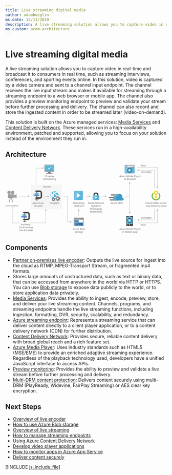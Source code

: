 ```yaml
---
title: Live streaming digital media
author: adamboeglin
ms.date: 12/11/2019
description: A live streaming solution allows you to capture video in real-time and broadcast it to consumers in real time, such as streaming interviews, conferences, and sporting events online. In this solution, video is captured by a video camera and sent to a channel input endpoint. The channel receives the live input stream and makes it available for streaming through a streaming endpoint to a web browser or mobile app. The channel also provides a preview monitoring endpoint to preview and validate your stream before further processing and delivery. The channel can also record and store the ingested content in order to be streamed later (video-on-demand).
ms.custom: acom-architecture
---
```

# Live streaming digital media

A live streaming solution allows you to capture video in real-time and broadcast it to consumers in real time, such as streaming interviews, conferences, and sporting events online. In this solution, video is captured by a video camera and sent to a channel input endpoint. The channel receives the live input stream and makes it available for streaming through a streaming endpoint to a web browser or mobile app. The channel also provides a preview monitoring endpoint to preview and validate your stream before further processing and delivery. The channel can also record and store the ingested content in order to be streamed later (video-on-demand).

This solution is built on the Azure managed services: [Media Services](/en-us/services/media-services/) and [Content Delivery Network](/en-us/services/cdn/). These services run in a high-availability environment, patched and supported, allowing you to focus on your solution instead of the environment they run in.


## Architecture

<svg class="architecture-diagram" aria-labelledby="digital-media-live-stream" height="353.645" viewbox="0 0 814.247 353.645" width="814.247" xmlns="http://www.w3.org/2000/svg"><title id="digital-media-live-stream">Live streaming digital media</title><desc>A live streaming solution allows you to capture video in real-time and broadcast it to consumers in real time, such as streaming interviews, conferences, and sporting events online. In this solution, video is captured by a video camera and sent to a channel input endpoint. The channel receives the live input stream and makes it available for streaming through a streaming endpoint to a web browser or mobile app. The channel also provides a preview monitoring endpoint to preview and validate your stream before further processing and delivery. The channel can also record and store the ingested content in order to be streamed later (video-on-demand).</desc><rect fill="#ededee" height="124" opacity="0.5" width="156" x="129.255" y="103.645"></rect><line fill="none" stroke="#b5b6b6" stroke-miterlimit="10" stroke-width="1.5" x1="115.167" x2="68.163" y1="161.73" y2="161.73"></line><polygon fill="#b5b6b6" points="113.744 156.868 122.163 161.73 113.744 166.591 113.744 156.868"></polygon><line fill="none" stroke="#b5b6b6" stroke-miterlimit="10" stroke-width="1.5" x1="214.167" x2="194.163" y1="161.73" y2="161.73"></line><polygon fill="#b5b6b6" points="212.744 156.868 221.163 161.73 212.744 166.591 212.744 156.868"></polygon><polyline fill="none" points="327.259 291.028 314.163 291.223 314.163 161.73 292.163 161.73" stroke="#b5b6b6" stroke-miterlimit="10" stroke-width="1.5"></polyline><polygon fill="#b5b6b6" points="325.765 286.188 334.255 290.924 325.909 295.911 325.765 286.188"></polygon><line fill="none" stroke="#b5b6b6" stroke-miterlimit="10" stroke-width="1.5" x1="423.167" x2="403.163" y1="161.73" y2="161.73"></line><polygon fill="#b5b6b6" points="421.744 156.868 430.163 161.73 421.744 166.591 421.744 156.868"></polygon><line fill="none" stroke="#b5b6b6" stroke-miterlimit="10" stroke-width="1.5" x1="370.163" x2="370.163" y1="233.727" y2="260.73"></line><polygon fill="#b5b6b6" points="365.302 235.149 370.163 226.73 375.025 235.149 365.302 235.149"></polygon><line fill="none" stroke="#b5b6b6" stroke-miterlimit="10" stroke-width="1.5" x1="504.167" x2="485.163" y1="161.73" y2="161.73"></line><polygon fill="#b5b6b6" points="502.744 156.868 511.163 161.73 502.744 166.591 502.744 156.868"></polygon><line fill="none" stroke="#b5b6b6" stroke-miterlimit="10" stroke-width="1.5" x1="628.163" x2="606.163" y1="161.73" y2="161.73"></line><line fill="none" stroke="#b5b6b6" stroke-miterlimit="10" stroke-width="1.5" x1="627.557" x2="627.557" y1="96.227" y2="242.233"></line><polygon fill="#b5b6b6" points="622.696 97.649 627.557 89.23 632.419 97.649 622.696 97.649"></polygon><polygon fill="#b5b6b6" points="622.696 240.81 627.557 249.23 632.419 240.81 622.696 240.81"></polygon><polyline fill="none" points="666.255 15.73 767.473 15.73 767.473 114.649" stroke="#b5b6b6" stroke-miterlimit="10" stroke-width="1.5"></polyline><polygon fill="#b5b6b6" points="762.611 113.226 767.473 121.645 772.335 113.226 762.611 113.226"></polygon><polyline fill="none" points="673.252 30.73 752.473 30.73 752.473 121.645" stroke="#b5b6b6" stroke-miterlimit="10" stroke-width="1.5"></polyline><polygon fill="#b5b6b6" points="674.675 35.591 666.255 30.73 674.675 25.868 674.675 35.591"></polygon><polyline fill="none" points="666.255 296.353 767.473 296.353 767.473 233.434" stroke="#b5b6b6" stroke-miterlimit="10" stroke-width="1.5"></polyline><polygon fill="#b5b6b6" points="772.335 234.857 767.473 226.438 762.611 234.857 772.335 234.857"></polygon><polyline fill="none" points="124.318 296.353 204.142 296.353 204.142 233.434" stroke="#b5b6b6" stroke-miterlimit="10" stroke-width="1.5"></polyline><polygon fill="#b5b6b6" points="209.004 234.857 204.142 226.438 199.281 234.857 209.004 234.857"></polygon><polyline fill="none" points="34.721 216.818 34.721 296.642 74.354 296.642" stroke="#b5b6b6" stroke-miterlimit="10" stroke-width="1.5"></polyline><polyline fill="none" points="673.252 281.353 752.473 281.353 752.473 226.438" stroke="#b5b6b6" stroke-miterlimit="10" stroke-width="1.5"></polyline><polygon fill="#b5b6b6" points="674.675 286.215 666.255 281.353 674.675 276.492 674.675 286.215"></polygon><text fill="#5e5e5e" font-family="SegoeUI, Segoe UI" font-size="10" transform="translate(682.417 10.551)"><tspan letter-spacing="-0.098em">T</tspan><tspan x="4.263" y="0">oken</tspan></text><text fill="#5e5e5e" font-family="SegoeUI, Segoe UI" font-size="10" transform="translate(682.417 309.646)"><tspan letter-spacing="-0.098em">T</tspan><tspan x="4.263" y="0">oken</tspan></text><text fill="#5e5e5e" font-family="SegoeUI, Segoe UI" font-size="10" transform="translate(684.993 44.146)">License/<tspan letter-spacing="-0.013em" x="36.006" y="0">K</tspan><tspan x="41.675" y="0">ey</tspan></text><text fill="#5e5e5e" font-family="SegoeUI, Segoe UI" font-size="10" transform="translate(684.993 275.271)">License/<tspan letter-spacing="-0.013em" x="36.006" y="0">K</tspan><tspan x="41.675" y="0">ey</tspan></text><text fill="#5e5e5e" font-family="SegoeUI, Segoe UI" font-size="10" transform="translate(189.709 117.646)">Channel</text><polyline fill="none" points="187.061 19.897 155.057 19.897 155.057 101.836" stroke="#b5b6b6" stroke-miterlimit="10" stroke-width="1.5"></polyline><polygon fill="#b5b6b6" points="185.638 15.035 194.057 19.897 185.638 24.759 185.638 15.035"></polygon><path d="M242.405,178.893a2.6,2.6,0,0,0,1.528,2.306l1.944-4.667a2.6,2.6,0,0,0-.944-.167A2.485,2.485,0,0,0,242.405,178.893Z" fill="none" transform="translate(-2.03 -0.127)"></path><path d="M242.405,178.893a2.5,2.5,0,0,1,2.528-2.528,2.6,2.6,0,0,1,.944.167l1.306-3.139-.583-.25-.833-2.25h-1.778l-.111.25-.639,1.944-1.25.528-2.056-1-1.25,1.306.111.25.944,1.833-.528,1.25-2.194.778v1.833l.25.056,1.944.639.528,1.25-1,2.056,1.306,1.306.25-.111,1.833-.944.528.25,1.306-3.139A2.648,2.648,0,0,1,242.405,178.893Z" fill="#fff" opacity="0.25" style="isolation:isolate" transform="translate(-2.03 -0.127)"></path><rect fill="#9fa0a2" height="19.726" width="30.162" x="12.599" y="152.012"></rect><circle cx="18.581" cy="142.636" fill="#9fa0a2" r="8.753"></circle><circle cx="36.78" cy="142.636" fill="#9fa0a2" r="8.753"></circle><polygon fill="#9fa0a2" points="56.709 171.229 42.985 166.853 42.985 156.062 56.709 151.685 56.709 171.229"></polygon><polygon fill="#9fa0a2" points="19.62 193.277 16.994 193.277 22.1 172.677 26.914 172.677 19.62 193.277"></polygon><polygon fill="#9fa0a2" points="36.433 193.277 39.059 193.277 33.953 172.677 29.139 172.677 36.433 193.277"></polygon><text fill="#5e5e5e" font-family="SegoeUI, Segoe UI" font-size="12" transform="translate(0 212.609)">Live Source</text><text fill="#5e5e5e" font-family="SegoeUI, Segoe UI" font-size="12" transform="translate(706.787 200.2)">Cloud DRM License/<tspan letter-spacing="-0.013em" x="5.282" y="14.4">K</tspan><tspan x="12.085" y="14.4">ey Delivery Serve</tspan></text><path d="M784.9,160.873a22.453,22.453,0,0,0-8.8-17.8v.7a13.743,13.743,0,0,1-1.5,6.1,16.294,16.294,0,1,1-28.4,10.9,16.426,16.426,0,0,1,4.7-11.5,13.161,13.161,0,0,1-1.3-5.6,5.7,5.7,0,0,1,.1-1.3,22.44,22.44,0,1,0,35.2,18.5Z" fill="#7fbb42" transform="translate(-2.03 -0.127)"></path><path d="M762.8,133.273a10.31,10.31,0,0,0-2.9,20.2v10.2h-4.8v5.2h4.8v3.8h5.7v-19.3a10.23,10.23,0,0,0,7.4-9.9A10.115,10.115,0,0,0,762.8,133.273Zm0,5.4a4.9,4.9,0,1,1-4.9,4.9A4.908,4.908,0,0,1,762.8,138.673Z" fill="#fbd118" transform="translate(-2.03 -0.127)"></path><text fill="#5e5e5e" font-family="SegoeUI, Segoe UI" font-size="12" transform="translate(341.735 200.199)"><tspan letter-spacing="-0.032em">S</tspan><tspan x="5.988" y="0">treaming</tspan><tspan x="2.965" y="14.4">Endpoint</tspan></text><path d="M393.619,175.5a5.52,5.52,0,0,1-5.52,5.52h-34.96a5.52,5.52,0,0,1-5.52-5.52v-34.96a5.52,5.52,0,0,1,5.52-5.52H388.1a5.52,5.52,0,0,1,5.52,5.52Z" fill="#5bb4da" transform="translate(-2.03 -0.127)"></path><path d="M360.5,181.023h-7.36a5.52,5.52,0,0,1-5.52-5.52v-34.96a5.52,5.52,0,0,1,5.52-5.52h31.28Z" fill="#fff" opacity="0.15" style="isolation:isolate" transform="translate(-2.03 -0.127)"></path><path d="M362.339,170.29V145.757l19.6,12.279Z" fill="#fff" transform="translate(-2.03 -0.127)"></path><rect fill="#b9539f" height="88.048" opacity="0" width="55.184" x="340.882" y="131.108"></rect><text fill="#5e5e5e" font-family="SegoeUI, Segoe UI" font-size="12" transform="translate(418.216 200.199)">Multi-Protocol<tspan x="15.422" y="14.4">Dynamic</tspan><tspan letter-spacing="-0.034em" x="9.105" y="28.8">P</tspan><tspan x="15.416" y="28.8">ackaging/</tspan><tspan x="9.067" y="43.2">Multi-DRM</tspan></text><path d="M472.472,157.336h0v-1.671a12.434,12.434,0,0,0-3.342-8.658c-1.975-2.278-6.379-3.721-9.645-3.721s-7.67,1.443-9.645,3.721a12.785,12.785,0,0,0-3.342,8.658v1.671h0l6,.683V156.5a9.68,9.68,0,0,1,1.823-5.772c1.139-1.291,3.569-1.9,5.164-1.975a7.7,7.7,0,0,1,5.164,1.975,7.253,7.253,0,0,1,1.823,4.86v2.43Z" fill="#3f3f3f" transform="translate(-2.03 -0.127)"></path><path d="M446.5,157.336h0c-2.962,0-4.025,1.747-4.025,4.025v15.872c0,1.975,1.215,4.025,3.493,4.025H473c2.582,0,3.493-2.05,3.493-4.025V161.361c0-2.05-.835-4.025-4.025-4.025H446.5Z" fill="#5bb4da" transform="translate(-2.03 -0.127)"></path><polygon fill="#fff" points="454.699 162.905 463.053 168.461 454.699 174.016 454.699 162.905"></polygon><path d="M466.4,157.336H446.5c-2.962,0-4.025,1.747-4.025,4.025v15.872c0,1.975,1.215,4.025,3.493,4.025h5.088Z" fill="#fff" opacity="0.15" style="isolation:isolate" transform="translate(-2.03 -0.127)"></path><text fill="#5e5e5e" font-family="SegoeUI, Segoe UI" font-size="12" transform="translate(531.701 200.609)">Azure CDN</text><path d="M576.711,158.359h-39.9a3.009,3.009,0,0,1-3-3h0a3.009,3.009,0,0,1,3-3h39.9a3.009,3.009,0,0,1,3,3h0A3.009,3.009,0,0,1,576.711,158.359Z" fill="#7c7b7b" transform="translate(-2.03 -0.127)"></path><path d="M568.611,183.409h-36.9a3.009,3.009,0,0,1-3-3h0a3.009,3.009,0,0,1,3-3h36.9a3.009,3.009,0,0,1,3,3h0A3.009,3.009,0,0,1,568.611,183.409Z" fill="#7c7b7b" transform="translate(-2.03 -0.127)"></path><path d="M564.261,171.259h-36.9a3.009,3.009,0,0,1-3-3h0a3.009,3.009,0,0,1,3-3h36.9a3.009,3.009,0,0,1,3,3h0A3.009,3.009,0,0,1,564.261,171.259Z" fill="#7c7b7b" transform="translate(-2.03 -0.127)"></path><path d="M599.361,176.959a6.371,6.371,0,0,0-6.3-6.45h-.9a20.411,20.411,0,0,0,.6-4.5,16.869,16.869,0,0,0-16.8-16.8,17.071,17.071,0,0,0-15.9,11.4,15.081,15.081,0,0,0-3.75-.6,11.7,11.7,0,0,0,0,23.4h37.05a6.626,6.626,0,0,0,6-6.45" fill="#3999c7" transform="translate(-2.03 -0.127)"></path><path d="M562.311,183.259a10.682,10.682,0,0,1-3.15-5.7,11.275,11.275,0,0,1,12.45-13.95,16.334,16.334,0,0,1,9.45-13.5,19.139,19.139,0,0,0-5.1-.9,17.071,17.071,0,0,0-15.9,11.4,15.081,15.081,0,0,0-3.75-.6,11.7,11.7,0,0,0,0,23.4h0l6-.15Z" fill="#fff" opacity="0.2" style="isolation:isolate" transform="translate(-2.03 -0.127)"></path><rect fill="#b9539f" height="55" opacity="0" width="75.26" x="522.882" y="147.071"></rect><text fill="#5e5e5e" font-family="SegoeUI, Segoe UI" font-size="12" transform="translate(341.327 331.527)">Azure Blob<tspan letter-spacing="-0.032em" x="8.429" y="14.4">S</tspan><tspan x="14.417" y="14.4">torage</tspan></text><path d="M347.138,310.551a1.88,1.88,0,0,0,1.8,1.9h46.3a1.9,1.9,0,0,0,1.9-1.9v-33.1h-50Z" fill="#9fa0a2" transform="translate(-2.03 -0.127)"></path><path d="M395.238,269.751h-46.3a1.88,1.88,0,0,0-1.8,1.9v5.7h50v-5.7a1.9,1.9,0,0,0-1.9-1.9" fill="#7c7b7b" transform="translate(-2.03 -0.127)"></path><rect fill="#2272b9" height="13" width="20.4" x="348.808" y="280.724"></rect><rect fill="#2272b9" height="13" width="20.4" x="348.808" y="295.524"></rect><rect fill="#fff" height="13" width="20.3" x="371.008" y="280.724"></rect><rect fill="#2272b9" height="13" width="20.3" x="371.008" y="295.524"></rect><path d="M349.138,269.751a2.006,2.006,0,0,0-2,2v38.6a2.006,2.006,0,0,0,2,2h2.2l39.4-42.6Z" fill="#fff" opacity="0.2" style="isolation:isolate" transform="translate(-2.03 -0.127)"></path><rect fill="#b9539f" height="85.282" opacity="0" width="68.963" x="339.907" y="268.363"></rect><path d="M231.065,39.723h-13.6c1.6,5.8-.6,6.6-10.2,6.6v3h32.6v-3c-9.5,0-10.4-.8-8.8-6.6" fill="#7c7b7b" transform="translate(-2.03 -0.127)"></path><path d="M245.665,2.023h-44.3a2.866,2.866,0,0,0-2.7,2.9v32a2.775,2.775,0,0,0,2.7,2.8h44.3a3.045,3.045,0,0,0,3-2.8v-32a3.134,3.134,0,0,0-3-2.9m-.8,3.9v29.9h-42.4V5.923l42.4-.1Z" fill="#9fa0a2" transform="translate(-2.03 -0.127)"></path><polygon fill="#5bb4da" points="242.835 35.695 200.435 35.695 200.435 5.795 242.835 5.695 242.835 35.695"></polygon><path d="M202.465,35.823h0V5.923l38.7-.1,4.5-3.8h-44.3a2.866,2.866,0,0,0-2.7,2.9v32a2.775,2.775,0,0,0,2.7,2.8h1.1l4.6-3.8h-4.6Z" fill="#fff" opacity="0.2" style="isolation:isolate" transform="translate(-2.03 -0.127)"></path><polygon fill="#5bb4da" points="200.435 35.695 200.435 35.695 200.435 5.795 239.135 5.695 239.135 5.695 200.435 5.795 200.435 35.695"></polygon><rect fill="#9fa0a2" height="3" width="32.7" x="205.335" y="46.195"></rect><path d="M217.253,21.223l-.5-.5a.446.446,0,0,1,0-.5l1.4-1.2c0-.1.1-.1.2-.1s.2,0,.2.1l3.7,4,6.4-8.1a.367.367,0,0,1,.3-.1c.1,0,.1,0,.2.1l1.5,1c.1.1.1.1.1.2s0,.2-.1.2l-8.3,10.5Z" fill="#fff" transform="translate(-2.03 -0.127)"></path><text fill="#5e5e5e" font-family="SegoeUI, Segoe UI" font-size="12" transform="translate(201.3 64.421)">Preview<tspan x="-9.384" y="14.4">Monitoring</tspan></text><rect fill="#b9539f" height="82.912" opacity="0" width="59.634" x="191.346" y="0.734"></rect><path d="M604.286,44.526a2.007,2.007,0,0,0,2.007,2.007h45.986a2.007,2.007,0,0,0,2.007-2.007V13.2h-50Z" fill="#5bb4da" transform="translate(-2.03 -0.127)"></path><path d="M652.279,3.9H606.293a2.006,2.006,0,0,0-2.007,2.007V16.533h50V5.906A2.007,2.007,0,0,0,652.279,3.9" fill="#9fa0a2" transform="translate(-2.03 -0.127)"></path><path d="M606.3,3.9a2.007,2.007,0,0,0-2.007,2.007v38.62a2.008,2.008,0,0,0,2.007,2.007h2.188L647.906,3.9Z" fill="#fff" opacity="0.2" style="isolation:isolate" transform="translate(-2.03 -0.127)"></path><rect fill="#fff" height="3.942" width="33.671" x="615.112" y="8.551"></rect><path d="M615.6,10.582A4.878,4.878,0,1,1,610.718,5.7a4.879,4.879,0,0,1,4.878,4.879" fill="#5bb4da" transform="translate(-2.03 -0.127)"></path><polygon fill="#fff" points="608.171 11.004 610.384 13.34 609.183 13.34 606.224 10.522 609.172 7.704 610.37 7.704 608.171 10.026 613.564 10.026 613.564 11.004 608.171 11.004"></polygon><text fill="#5e5e5e" font-family="SegoeUI, Segoe UI" font-size="12" transform="translate(576.261 64.646)">Azure Media Player<tspan x="23.408" y="14.4">in Browser</tspan></text><circle cx="627.557" cy="30.73" fill="#5bb4da" r="11.52"></circle><path d="M621.442,39a11.52,11.52,0,1,1,16.292-16.292Z" fill="#fff" opacity="0.15" style="isolation:isolate" transform="translate(-2.03 -0.127)"></path><polygon fill="#fff" points="624.873 35.663 624.891 25.796 632.755 30.735 624.873 35.663"></polygon><path d="M629.588,21.08a9.778,9.778,0,1,1-9.778,9.778,9.778,9.778,0,0,1,9.778-9.778m0-2.222a12,12,0,1,0,12,12,12.014,12.014,0,0,0-12-12Z" fill="#3f3f3f" transform="translate(-2.03 -0.127)"></path><rect fill="#b9539f" height="84.23" opacity="0" width="101.871" x="575.384"></rect><text fill="#5e5e5e" font-family="SegoeUI, Segoe UI" font-size="12" transform="translate(575.986 331.846)">Azure Media Player<tspan x="13.512" y="14.4">in Mobile App</tspan></text><path d="M646.508,308.751a3,3,0,0,1-3,3H615.063a3,3,0,0,1-3-3v-44a3,3,0,0,1,3-3h28.445a3,3,0,0,1,3,3Z" fill="#3f3f3f" transform="translate(-2.03 -0.127)"></path><rect fill="#5bb4da" height="35.222" width="30" x="612.257" y="266.624"></rect><path d="M632.175,306.861a2.889,2.889,0,1,1-2.89-2.889,2.889,2.889,0,0,1,2.89,2.889" fill="#fff" transform="translate(-2.03 -0.127)"></path><path d="M631.18,306.861a1.894,1.894,0,1,1-1.9-1.894,1.9,1.9,0,0,1,1.9,1.894" fill="#b8d433" transform="translate(-2.03 -0.127)"></path><path d="M614.286,301.973V266.751h22.767l2.031-5H615.063a3,3,0,0,0-3,3v44a3,3,0,0,0,3,3h3.695l3.974-9.778Z" fill="#fff" opacity="0.15" style="isolation:isolate" transform="translate(-2.03 -0.127)"></path><path d="M634.4,264.568a.737.737,0,0,1-.738.738h-8.744a.739.739,0,1,1,0-1.477h8.744a.738.738,0,0,1,.738.739" fill="#1e1e1e" transform="translate(-2.03 -0.127)"></path><path d="M634.4,264.568a.737.737,0,0,1-.738.738h-8.744a.739.739,0,1,1,0-1.477h8.744a.738.738,0,0,1,.738.739" fill="#fff" transform="translate(-2.03 -0.127)"></path><circle cx="627.557" cy="284.353" fill="#5bb4da" r="11.52"></circle><path d="M621.442,292.627a11.52,11.52,0,0,1,16.292-16.292Z" fill="#fff" opacity="0.15" style="isolation:isolate" transform="translate(-2.03 -0.127)"></path><polygon fill="#fff" points="624.873 289.287 624.891 279.42 632.755 284.359 624.873 289.287"></polygon><path d="M629.588,274.7a9.778,9.778,0,1,1-9.778,9.778,9.778,9.778,0,0,1,9.778-9.778m0-2.222a12,12,0,1,0,12,12,12.014,12.014,0,0,0-12-12Z" fill="#3f3f3f" transform="translate(-2.03 -0.127)"></path><rect fill="#b9539f" height="87" opacity="0" width="101.871" x="576.384" y="261.23"></rect><text fill="#5e5e5e" font-family="SegoeUI, Segoe UI" font-size="12" transform="translate(136.871 200.242)">Azure Live<tspan x="5.66" y="14.4">Encoder</tspan></text><path d="M175.726,174.584h-18.9a3.521,3.521,0,0,1,0-7.042h18.9A4.544,4.544,0,0,0,180.265,163V144.658a4.544,4.544,0,0,0-4.539-4.539h-18.9a3.521,3.521,0,0,1,0-7.042h18.9a11.594,11.594,0,0,1,11.581,11.581V163A11.594,11.594,0,0,1,175.726,174.584Z" fill="#3f3f3f" transform="translate(-2.03 -0.127)"></path><rect fill="#3f3f3f" height="1.76" width="19.056" x="149.049" y="178.72"></rect><rect fill="#3f3f3f" height="2.47" width="7.042" x="155.057" y="180.48"></rect><rect fill="#3f3f3f" height="40.489" width="1.76" x="157.697" y="139.992"></rect><rect fill="#618dc9" height="7.922" width="28.166" x="142.734" y="153.314"></rect><rect fill="#5bb4da" height="7.922" width="19.364" x="148.015" y="145.393"></rect><rect fill="#676767" height="2.641" width="7.042" x="155.057" y="142.752"></rect><rect fill="#676767" height="2.47" width="7.042" x="155.057" y="161.236"></rect><text fill="#5e5e5e" font-family="SegoeUI, Segoe UI" font-size="12" transform="translate(76.792 308.222)">3rd <tspan letter-spacing="-0.034em" x="20.994" y="0">P</tspan><tspan x="27.305" y="0">arty </tspan><tspan x="-8.382" y="14.4">On-Premises</tspan><tspan x="-8.036" y="28.8">Live Encoder</tspan></text><path d="M113.884,282.564h-18.9a3.521,3.521,0,0,1,0-7.042h18.9a4.544,4.544,0,0,0,4.539-4.539V252.638a4.544,4.544,0,0,0-4.539-4.539h-18.9a3.521,3.521,0,0,1,0-7.042h18.9a11.594,11.594,0,0,1,11.581,11.581v18.346A11.594,11.594,0,0,1,113.884,282.564Z" fill="#3f3f3f" transform="translate(-2.03 -0.127)"></path><rect fill="#3f3f3f" height="1.76" width="19.056" x="87.207" y="286.7"></rect><rect fill="#3f3f3f" height="2.47" width="7.042" x="93.215" y="288.46"></rect><rect fill="#3f3f3f" height="40.489" width="1.76" x="95.855" y="247.972"></rect><rect fill="#618dc9" height="7.922" width="28.166" x="80.892" y="261.294"></rect><rect fill="#5bb4da" height="7.922" width="19.364" x="86.173" y="253.373"></rect><rect fill="#676767" height="2.641" width="7.042" x="93.215" y="250.732"></rect><rect fill="#676767" height="2.47" width="7.042" x="93.215" y="269.216"></rect><text fill="#5e5e5e" font-family="SegoeUI, Segoe UI" font-size="12" transform="translate(224.204 200.242)">Program</text><path d="M262.683,173.615a20.546,20.546,0,0,1-25-32.611,20.892,20.892,0,0,1,12.5-4.194,20.507,20.507,0,0,1,12.5,36.806" fill="#5bb4da" transform="translate(-2.03 -0.127)"></path><path d="M266.488,159.809a4.243,4.243,0,0,0-.611-4.194,4.377,4.377,0,0,0-5.694-1.111c-2.111-1.889-4.389-4-6.806-6.389,7.306-4,12.5-3.611,12.806-3.611a19.151,19.151,0,0,0-3-3,21.688,21.688,0,0,0-13.694,2.611h0c-1.889-1.889-3.806-4-5.694-6.306a27.582,27.582,0,0,0-2.694,1.111,41.75,41.75,0,0,0,5.5,7h0a34.415,34.415,0,0,0-5.722,4.889c-.194.306-.5.5-.694.806a6.687,6.687,0,0,0-3.389.194A14.964,14.964,0,0,1,235.405,143c-.694.889-1.389,1.806-2.111,2.694a12.841,12.841,0,0,0,.806,8.194,6.168,6.168,0,0,0,0,7.5,1.436,1.436,0,0,0,.5.5A32.219,32.219,0,0,0,233.405,169c.194.306.306.5.5.806a21.252,21.252,0,0,0,3.306,3.389,22.953,22.953,0,0,1,1.389-9.306,5.905,5.905,0,0,0,2.889-.5c.5.5,1.111.889,1.694,1.389a32.665,32.665,0,0,0,6,3.806,3.869,3.869,0,0,0,.806,2.889,4.1,4.1,0,0,0,5.694.806,3.007,3.007,0,0,0,.889-1,35.929,35.929,0,0,0,7.889.806,22.18,22.18,0,0,0,2.5-2.889h0c.111-.111.111-.194.194-.306a20.7,20.7,0,0,1-10.111-.694,4.651,4.651,0,0,0-.694-1.611,3.932,3.932,0,0,0-5.389-.889,39.708,39.708,0,0,1-5.5-3.694c-.389-.306-.806-.611-1.111-.889a6.237,6.237,0,0,0,.306-6.194l.694-.694a58.042,58.042,0,0,1,5.444-4.306c2.583,2.389,5.278,4.583,7.778,6.583a4.125,4.125,0,0,0,.5,4.5,4.453,4.453,0,0,0,6.194.806l.306-.306c1.806,1.306,3.306,2.306,4.111,2.806a14.583,14.583,0,0,0,.5-1.806A34.491,34.491,0,0,1,266.488,159.809Z" fill="#fff" transform="translate(-2.03 -0.127)"></path><path d="M274.572,162.7l-.389.194-3.111,1.611-2.111-.889-1.306-3.694h-2.972l-.194.389-1.111,3.306-2.111.889-3.5-1.694L255.655,165l.194.389,1.611,3.111-.889,2.111-3.694,1.306v3.111l.389.111,3.306,1.111.889,2.111-1.667,3.444L257.988,184l.389-.194,3.111-1.611,2.111.889,1.306,3.694h3.111l.111-.389,1.111-3.306,2.111-.889,3.611,1.694,2.194-2.194-2-3.5.889-2.111,3.694-1.306v-2.972l-.389-.194-3.306-1.111-.889-2.111,1.5-3.194Zm-8.278,15a4.306,4.306,0,1,1,4.306-4.306A4.274,4.274,0,0,1,266.294,177.7Z" fill="#7c7b7b" transform="translate(-2.03 -0.127)"></path><path d="M261.988,173.42a4.395,4.395,0,0,0,2.611,3.889l3.306-7.889a4.321,4.321,0,0,0-5.917,4Z" fill="none" transform="translate(-2.03 -0.127)"></path><path d="M261.988,173.42a4.321,4.321,0,0,1,5.917-4l2.194-5.306-1-.389-1.389-3.806h-3.028l-.194.389-1.111,3.306-2.111.889-3.5-1.694L255.655,165l.194.389,1.611,3.111-.889,2.111-3.694,1.306v3.111l.389.111,3.306,1.111.889,2.111-1.667,3.444L257.988,184l.389-.194,3.111-1.611.889.389,2.194-5.306A4.3,4.3,0,0,1,261.988,173.42Z" fill="#fff" opacity="0.25" style="isolation:isolate" transform="translate(-2.03 -0.127)"></path><path d="M249.849,172.559l-.25.111-1.833.944-1.25-.528-.778-2.194h-1.778l-.111.25-.639,1.944-1.25.528-2.056-1-1.25,1.306.111.25.944,1.833-.528,1.25-2.194.778v1.833l.25.056,1.944.639.528,1.25-1,2.056,1.306,1.306.25-.111,1.833-.944,1.25.528.778,2.194h1.833l.056-.25.639-1.944,1.25-.528,2.139,1,1.306-1.306-1.194-2.056.528-1.25,2.194-.778v-1.778l-.25-.111-1.944-.639-.528-1.25.889-1.889Zm-4.917,8.861a2.528,2.528,0,1,1,2.528-2.528A2.5,2.5,0,0,1,244.933,181.42Z" fill="#7c7b7b" transform="translate(-2.03 -0.127)"></path><rect fill="#b9539f" height="70.97" opacity="0" width="53.625" x="224.083" y="134.676"></rect></svg>

## Components
* [Partner on-premises live encoder](https://docs.microsoft.com/api/Redirecthttp://azure.microsoft.com/documentation/articles/media-services-live-encoders-overview/): Outputs the live source for ingest into the cloud as RTMP, MPEG-Transport Stream, or fragmented mp4 formats.
* Stores large amounts of unstructured data, such as text or binary data, that can be accessed from anywhere in the world via HTTP or HTTPS. You can use [Blob storage](http://azure.microsoft.com/services/storage/blobs/) to expose data publicly to the world, or to store application data privately.
* [Media Services](http://azure.microsoft.com/services/media-services/): Provides the ability to ingest, encode, preview, store, and deliver your live streaming content. Channels, programs, and streaming endpoints handle the live streaming functions, including ingestion, formatting, DVR, security, scalability, and redundancy.
* [Azure streaming endpoint](http://azure.microsoft.com/services/media-services/live-on-demand/): Represents a streaming service that can deliver content directly to a client player application, or to a content delivery network (CDN) for further distribution.
* [Content Delivery Network](http://azure.microsoft.com/services/cdn/): Provides secure, reliable content delivery with broad global reach and a rich feature set.
* [Azure Media Player](http://azure.microsoft.com/services/media-services/media-player/): Uses industry standards such as HTML5 (MSE/EME) to provide an enriched adaptive streaming experience. Regardless of the playback technology used, developers have a unified JavaScript interface to access APIs.
* [Preview monitoring](https://docs.microsoft.com/api/Redirecthttp://azure.microsoft.com/documentation/articles/web-sites-monitor/): Provides the ability to preview and validate a live stream before further processing and delivery.
* [Multi-DRM content protection](http://azure.microsoft.com/services/media-services/content-protection/): Delivers content securely using multi-DRM (PlayReady, Widevine, FairPlay Streaming) or AES clear key encryption.

## Next Steps
* [Overview of live encoder](https://docs.microsoft.com/api/Redirect/documentation/articles/media-services-live-encoders-overview/)
* [How to use Azure Blob storage](https://docs.microsoft.com/api/Redirect/documentation/articles/storage-dotnet-how-to-use-blobs/)
* [Overview of live streaming](https://docs.microsoft.com/api/Redirect/documentation/articles/media-services-manage-channels-overview/)
* [How to manage streaming endpoints](https://docs.microsoft.com/api/Redirect/documentation/articles/media-services-manage-origins/)
* [Using Azure Content Delivery Network](https://docs.microsoft.com/api/Redirect/documentation/articles/cdn-create-new-endpoint/)
* [Develop video player applications](https://docs.microsoft.com/api/Redirect/documentation/articles/media-services-develop-video-players/)
* [How to monitor apps in Azure App Service](https://docs.microsoft.com/api/Redirect/documentation/articles/media-services-develop-video-players/)
* [Deliver content securely](http://azure.microsoft.com/services/media-services/content-protection/)

[!INCLUDE [js_include_file](../../../_js/index.md)]
